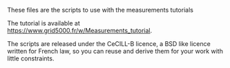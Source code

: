 These files are the scripts to use with the measurements tutorials 

The tutorial is available at https://www.grid5000.fr/w/Measurements_tutorial.

The scripts are released under the CeCILL-B licence, a BSD like licence written for French law, so you can reuse and derive them for your work with little constraints.
